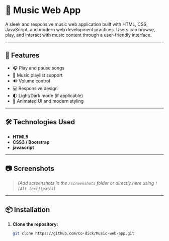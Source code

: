 
# 🎵 Music Web App

A sleek and responsive music web application built with HTML, CSS, JavaScript, and modern web development practices. Users can browse, play, and interact with music content through a user-friendly interface.

---

## 🚀 Features

- 🎧 Play and pause songs
- 📁 Music playlist support
- 🔊 Volume control
- 💻 Responsive design
- 🌓 Light/Dark mode (if applicable)
- 🎨 Animated UI and modern styling

---

## 🛠️ Technologies Used

- **HTML5**
- **CSS3 / Bootstrap** 
- **javascript**

---

## 📷 Screenshots

> *(Add screenshots in the `/screenshots` folder or directly here using `![Alt text](path)`)*

---

## 📦 Installation

1. **Clone the repository:**

   ```bash
   git clone https://github.com/Co-dick/Music-web-app.git
